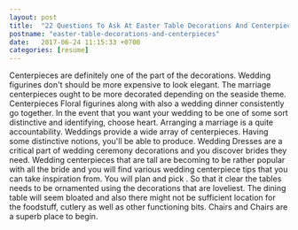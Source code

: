 ```yaml
---
layout: post
title:  "22 Questions To Ask At Easter Table Decorations And Centerpieces"
postname: "easter-table-decorations-and-centerpieces"
date:   2017-06-24 11:15:33 +0700
categories: [resume]
---
```

Centerpieces are definitely one of the part of the decorations. Wedding figurines don't should be more expensive to look elegant. The marriage centerpieces ought to be more decorated depending on the seaside theme. Centerpieces Floral figurines along with also a wedding dinner consistently go together. In the event that you want your wedding to be one of some sort distinctive and identifying, choose heart. Arranging a marriage is a quite accountability. Weddings provide a wide array of centerpieces. Having some distinctive notions, you'll be able to produce. Wedding Dresses are a critical part of wedding ceremony decorations and you discover brides they need. Wedding centerpieces that are tall are becoming to be rather popular with all the bride and you will find various wedding centerpiece tips that you can take inspiration from. You will plan and pick . So that it clear the tables needs to be ornamented using the decorations that are loveliest. The dining table will seem bloated and also there might not be sufficient location for the foodstuff, cutlery as well as other functioning bits. Chairs and Chairs are a superb place to begin.
